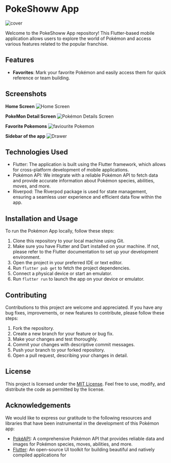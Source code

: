 # PokeShoww App

![cover](https://wallpapers.com/images/featured/pokemon-pictures-fw1l53kqy2o4e5p1.jpg)

Welcome to the PokeShoww App repository! This Flutter-based mobile application allows users to explore the world of Pokémon and access various features related to the popular franchise.

## Features

- **Favorites**: Mark your favorite Pokémon and easily access them for quick reference or team building.

## Screenshots

**Home Screen**
![Home Screen](https://github.com/hasnainmakada-99/PokeShoww/assets/82728823/ada08ee1-91ef-4d52-bbb7-9b5b3eb92414)

**PokeMon Detail Screen**
![Pokémon Details Screen](https://github.com/hasnainmakada-99/PokeShoww/assets/82728823/d6e4c9de-fff9-4ae0-9d76-cf64ec01b2be)

**Favorite Pokemons**
![faviourite Pokemon](https://github.com/hasnainmakada-99/PokeShoww/assets/82728823/efc4a2f0-ec39-4afb-be52-13b1d20cda67)

**Sidebar of the app**
![Drawer](https://github.com/hasnainmakada-99/PokeShoww/assets/82728823/05a90988-d582-4e17-a383-beabb22d6a5d)

## Technologies Used

- Flutter: The application is built using the Flutter framework, which allows for cross-platform development of mobile applications.
- Pokémon API: We integrate with a reliable Pokémon API to fetch data and provide accurate information about Pokémon species, abilities, moves, and more.
- Riverpod: The Riverpod package is used for state management, ensuring a seamless user experience and efficient data flow within the app.

## Installation and Usage

To run the Pokémon App locally, follow these steps:

1. Clone this repository to your local machine using Git.
2. Make sure you have Flutter and Dart installed on your machine. If not, please refer to the Flutter documentation to set up your development environment.
3. Open the project in your preferred IDE or text editor.
4. Run `flutter pub get` to fetch the project dependencies.
5. Connect a physical device or start an emulator.
6. Run `flutter run` to launch the app on your device or emulator.

## Contributing

Contributions to this project are welcome and appreciated. If you have any bug fixes, improvements, or new features to contribute, please follow these steps:

1. Fork the repository.
2. Create a new branch for your feature or bug fix.
3. Make your changes and test thoroughly.
4. Commit your changes with descriptive commit messages.
5. Push your branch to your forked repository.
6. Open a pull request, describing your changes in detail.

## License

This project is licensed under the [MIT License](LICENSE). Feel free to use, modify, and distribute the code as permitted by the license.

## Acknowledgements

We would like to express our gratitude to the following resources and libraries that have been instrumental in the development of this Pokémon app:

- [PokéAPI](https://pokeapi.co/): A comprehensive Pokémon API that provides reliable data and images for Pokémon species, moves, abilities, and more.
- [Flutter](https://flutter.dev/): An open-source UI toolkit for building beautiful and natively compiled applications for
